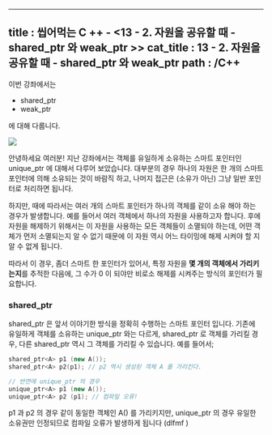 -----------------
title : 씹어먹는 C ++ - <13 - 2. 자원을 공유할 때 - shared_ptr 와 weak_ptr >>
cat_title : 13 - 2. 자원을 공유할 때 - shared_ptr 와 weak_ptr
path : /C++
-----------------

이번 강좌에서는
* shared_ptr
* weak_ptr

에 대해 다룹니다.

![](/img/ChewingCpplogo.png)

안녕하세요 여러분! 지난 강좌에서는 객체를 유일하게 소유하는 스마트 포인터인 unique_ptr 에 대해서 다루어 보았습니다. 대부분의 경우 하나의 자원은 한 개의 스마트 포인터에 의해 소유되는 것이 바람직 하고, 나머지 접근은 (소유가 아닌) 그냥 일반 포인터로 처리하면 됩니다. 

하지만, 때에 따라서는 여러 개의 스마트 포인터가 하나의 객체를 같이 소유 해야 하는 경우가 발생합니다. 예를 들어서 여러 객체에서 하나의 자원을 사용하고자 합니다. 후에 자원을 해제하기 위해서는 이 자원을 사용하는 모든 객체들이 소멸되야 하는데, 어떤 객체가 먼저 소멸되는지 알 수 없기 때문에 이 자원 역시 어느 타이밍에 해제 시켜야 할 지 알 수 없게 됩니다.

따라서 이 경우, 좀더 스마트 한 포인터가 있어서, 특정 자원을 **몇 개의 객체에서 가리키는지**를 추적한 다음에, 그 수가 0 이 되야만 비로소 해제를 시켜주는 방식의 포인터가 필요합니다. 

### shared_ptr

shared_ptr 은 앞서 이야기한 방식을 정확히 수행하는 스마트 포인터 입니다. 기존에 유일하게 객체를 소유하는 unique_ptr 와는 다르게, shared_ptr 로 객체를 가리킬 경우, 다른 shared_ptr 역시 그 객체를 가리킬 수 있습니다. 예를 들어서;

```cpp
shared_ptr<A> p1 (new A());
shared_ptr<A> p2(p1); // p2 역시 생성된 객체 A 를 가리킨다.

// 반면에 unique_ptr 의 경우
unique_ptr<A> p1 (new A());
unique_ptr<A> p2 (p1); // 컴파일 오류!
```

p1 과 p2 의 경우 같이 동일한 객체인 A() 를 가리키지만, unique_ptr 의 경우 유일한 소유권만 인정되므로 컴파일 오류가 발생하게 됩니다 (dlfmf )